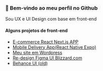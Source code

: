 <h3>👋 Bem-vindo ao meu perfil no Github</h3>
<p>Sou UX e UI Design com base em front-end</p>

           
             
<div><h4>Alguns projetos de front-end</h4></div>
<ul>
<li><a target="_blank" href="https://ecommece-nextjs-app.vercel.app/">E-commerce React Next.js APP</a></li>
<li><a target="_blank" href="https://github.com/fabionascimento1/reactnative-mobile-delivery-app">Mobile Delivery App(React Native Expo)</a></li>
<li><a target="_blank" href="http://fabionascimento.netlify.com/">Meu site em Wordpress</a></li>
<li><a target="_blank" href="https://www.figma.com/proto/ZaWdu31dKTTQDvS0AQUxsF/blizzard?page-id=0%3A1&node-id=3%3A7&viewport=241%2C48%2C0.15&scaling=min-zoom&starting-point-node-id=3%3A7">Re-design Figma UI Blizzard.com</a></li>
<li><a target="_blank" href="https://www.behance.net/fabiodonascimento">Behance UI (old)</a></li> 
</ul>
